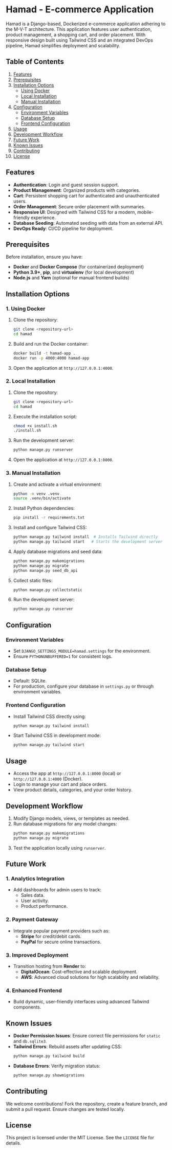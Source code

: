 # Hamad - E-commerce Application

Hamad is a Django-based, Dockerized e-commerce application adhering to the M-V-T architecture. This application features user authentication, product management, a shopping cart, and order placement. With responsive design built using Tailwind CSS and an integrated DevOps pipeline, Hamad simplifies deployment and scalability.


## **Table of Contents**
1. [Features](#features)
2. [Prerequisites](#prerequisites)
3. [Installation Options](#installation-options)
   - [Using Docker](#1-using-docker)
   - [Local Installation](#2-local-installation)
   - [Manual Installation](#3-manual-installation)
4. [Configuration](#configuration)
   - [Environment Variables](#environment-variables)
   - [Database Setup](#database-setup)
   - [Frontend Configuration](#frontend-configuration)
5. [Usage](#usage)
6. [Development Workflow](#development-workflow)
7. [Future Work](#future-work)
8. [Known Issues](#known-issues)
9. [Contributing](#contributing)
10. [License](#license)

## **Features**
- **Authentication**: Login and guest session support.
- **Product Management**: Organized products with categories.
- **Cart**: Persistent shopping cart for authenticated and unauthenticated users.
- **Order Management**: Secure order placement with summaries.
- **Responsive UI**: Designed with Tailwind CSS for a modern, mobile-friendly experience.
- **Database Seeding**: Automated seeding with data from an external API.
- **DevOps Ready**: CI/CD pipeline for deployment.

## **Prerequisites**
Before installation, ensure you have:
- **Docker** and **Docker Compose** (for containerized deployment)
- **Python 3.9+**, **pip**, and **virtualenv** (for local development)
- **Node.js** and **Yarn** (optional for manual frontend builds)

## **Installation Options**

### **1. Using Docker**
1. Clone the repository:
   ```bash
   git clone <repository-url>
   cd hamad
   ```

2. Build and run the Docker container:
   ```bash
   docker build -t hamad-app .
   docker run -p 4000:4000 hamad-app
   ```

3. Open the application at `http://127.0.0.1:4000`.

### **2. Local Installation**
1. Clone the repository:
   ```bash
   git clone <repository-url>
   cd hamad
   ```

2. Execute the installation script:
   ```bash
   chmod +x install.sh
   ./install.sh
   ```

3. Run the development server:
   ```bash
   python manage.py runserver
   ```

4. Open the application at `http://127.0.0.1:8000`.

### **3. Manual Installation**
1. Create and activate a virtual environment:
   ```bash
   python -m venv .venv
   source .venv/bin/activate
   ```

2. Install Python dependencies:
   ```bash
   pip install -r requirements.txt
   ```

3. Install and configure Tailwind CSS:
   ```bash
   python manage.py tailwind install  # Installs Tailwind directly
   python manage.py tailwind start   # Starts the development server
   ```

4. Apply database migrations and seed data:
   ```bash
   python manage.py makemigrations
   python manage.py migrate
   python manage.py seed_db_api
   ```

5. Collect static files:
   ```bash
   python manage.py collectstatic
   ```

6. Run the development server:
   ```bash
   python manage.py runserver
   ```

## **Configuration**

### **Environment Variables**
- Set `DJANGO_SETTINGS_MODULE=hamad.settings` for the environment.
- Ensure `PYTHONUNBUFFERED=1` for consistent logs.

### **Database Setup**
- Default: SQLite.
- For production, configure your database in `settings.py` or through environment variables.

### **Frontend Configuration**
- Install Tailwind CSS directly using:
  ```bash
  python manage.py tailwind install
  ```
- Start Tailwind CSS in development mode:
  ```bash
  python manage.py tailwind start
  ```
## **Usage**
- Access the app at `http://127.0.0.1:8000` (local) or `http://127.0.0.1:4000` (Docker).
- Login to manage your cart and place orders.
- View product details, categories, and your order history.

## **Development Workflow**
1. Modify Django models, views, or templates as needed.
2. Run database migrations for any model changes:
   ```bash
   python manage.py makemigrations
   python manage.py migrate
   ```
3. Test the application locally using `runserver`.

## **Future Work**
### **1. Analytics Integration**
- Add dashboards for admin users to track:
  - Sales data.
  - User activity.
  - Product performance.

### **2. Payment Gateway**
- Integrate popular payment providers such as:
  - **Stripe** for credit/debit cards.
  - **PayPal** for secure online transactions.

### **3. Improved Deployment**
- Transition hosting from **Render** to:
  - **DigitalOcean**: Cost-effective and scalable deployment.
  - **AWS**: Advanced cloud solutions for high scalability and reliability.

### **4. Enhanced Frontend**
- Build dynamic, user-friendly interfaces using advanced Tailwind components.

## **Known Issues**
- **Docker Permission Issues**: Ensure correct file permissions for `static` and `db.sqlite3`.
- **Tailwind Errors**: Rebuild assets after updating CSS:
  ```bash
  python manage.py tailwind build
  ```
- **Database Errors**: Verify migration status:
  ```bash
  python manage.py showmigrations
  ```

## **Contributing**
We welcome contributions! Fork the repository, create a feature branch, and submit a pull request. Ensure changes are tested locally.

## **License**
This project is licensed under the MIT License. See the `LICENSE` file for details.